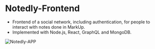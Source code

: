 # Notedly-Frontend

* Frontend of a social network, including authentication, for people to interact with notes done in MarkUp. 
* Implemented  with Node.js, React, GraphQL and MongoDB.

![Notedly-APP](https://user-images.githubusercontent.com/69171014/114129856-c7a70580-98d5-11eb-9501-66aecd3afa94.png)


